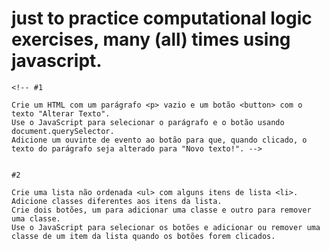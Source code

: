 # just to practice computational logic exercises, many (all) times using javascript.

    <!-- #1 
    
    Crie um HTML com um parágrafo <p> vazio e um botão <button> com o texto "Alterar Texto".
    Use o JavaScript para selecionar o parágrafo e o botão usando document.querySelector.
    Adicione um ouvinte de evento ao botão para que, quando clicado, o texto do parágrafo seja alterado para "Novo texto!". -->


    #2
    
    Crie uma lista não ordenada <ul> com alguns itens de lista <li>.
    Adicione classes diferentes aos itens da lista.
    Crie dois botões, um para adicionar uma classe e outro para remover uma classe.
    Use o JavaScript para selecionar os botões e adicionar ou remover uma classe de um item da lista quando os botões forem clicados.